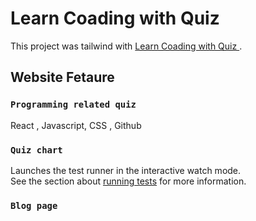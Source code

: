 # Learn Coading with Quiz

This project was tailwind with [Learn Coading with Quiz
](https://github.com/facebook/create-react-app).

## Website Fetaure



### `Programming related quiz`

React , Javascript, CSS , Github 

### `Quiz chart`

Launches the test runner in the interactive watch mode.\
See the section about [running tests](https://facebook.github.io/create-react-app/docs/running-tests) for more information.

### `Blog page`


